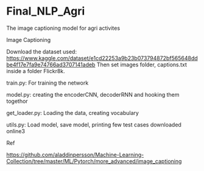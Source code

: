# Final_NLP_Agri
The image captioning model for agri activites

Image Captioning

Download the dataset used: https://www.kaggle.com/dataset/e1cd22253a9b23b073794872bf565648ddbe4f17e7fa9e74766ad3707141adeb Then set images folder, captions.txt inside a folder Flickr8k.

train.py: For training the network

model.py: creating the encoderCNN, decoderRNN and hooking them togethor

get_loader.py: Loading the data, creating vocabulary

utils.py: Load model, save model, printing few test cases downloaded online3

Ref

https://github.com/aladdinpersson/Machine-Learning-Collection/tree/master/ML/Pytorch/more_advanced/image_captioning
